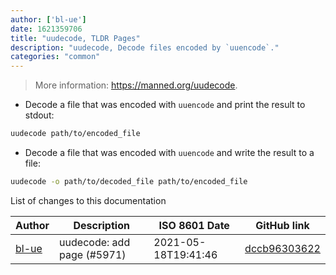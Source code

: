 ```yaml
---
author: ['bl-ue']
date: 1621359706
title: "uudecode, TLDR Pages"
description: "uudecode, Decode files encoded by `uuencode`."
categories: "common"
---
```

> More information: <https://manned.org/uudecode>.

- Decode a file that was encoded with `uuencode` and print the result to stdout:

```bash
uudecode path/to/encoded_file
```

- Decode a file that was encoded with `uuencode` and write the result to a file:

```bash
uudecode -o path/to/decoded_file path/to/encoded_file
```
List of changes to this documentation


Author | Description | ISO 8601 Date | GitHub link
------|-----|-----|-----
[bl-ue](mailto:54780737+bl-ue@users.noreply.github.com) | uudecode: add page (#5971) | 2021-05-18T19:41:46 | [dccb96303622](https://github.com/tldr-pages/tldr/commit/dccb963036227f3fcb4b5a7bb49a9070bd5225e4)

